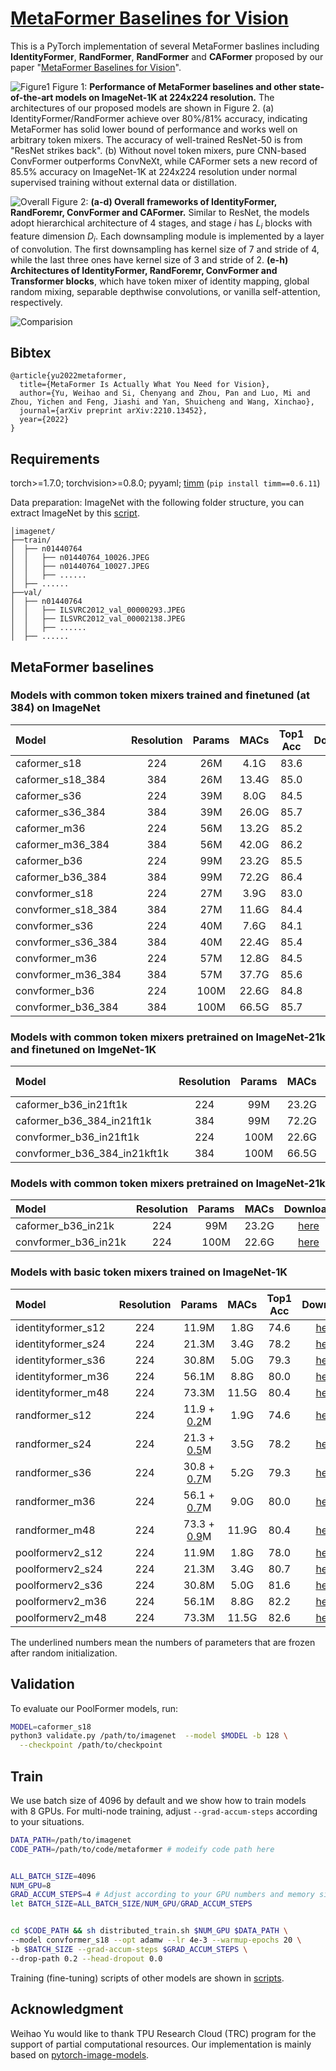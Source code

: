 # [MetaFormer Baselines for Vision](https://arxiv.org/abs/2210.13452)


This is a PyTorch implementation of several MetaFormer baslines including **IdentityFormer**, **RandFormer**, **RandFormer** and **CAFormer** proposed by our paper "[MetaFormer Baselines for Vision](https://arxiv.org/abs/2210.13452)".

![Figure1](https://user-images.githubusercontent.com/49296856/197580831-fc937e24-9941-4794-b99d-822748fa0f11.png)
Figure 1: **Performance of MetaFormer baselines and other state-of-the-art models on ImageNet-1K at 224x224 resolution.** The architectures of our proposed models are shown in Figure 2. (a) IdentityFormer/RandFormer achieve over 80%/81% accuracy, indicating MetaFormer has solid lower bound of performance and works well on arbitrary token mixers. The accuracy of well-trained ResNet-50 is from "ResNet strikes back". (b) Without novel token mixers, pure CNN-based ConvFormer outperforms ConvNeXt, while CAFormer sets a new record of 85.5% accuracy on ImageNet-1K at 224x224 resolution under normal supervised training without external data or distillation.

![Overall](https://user-images.githubusercontent.com/15921929/197650554-f387ceb0-fcd4-4e04-9523-1a33be9e9305.png)
Figure 2: **(a-d)  Overall frameworks of IdentityFormer, RandForemr, ConvFormer and CAFormer.** Similar to ResNet, the models adopt hierarchical architecture of 4 stages, and stage $i$ has  $L_i$ blocks with feature dimension $D_i$. Each downsampling module is implemented by a layer of convolution. The first downsampling has kernel size of 7 and stride of 4, while the last three ones have kernel size of 3 and stride of 2. **(e-h) Architectures of IdentityFormer, RandForemr, ConvFormer and Transformer blocks**, which have token mixer of identity mapping, global random mixing, separable depthwise convolutions, or vanilla self-attention, respectively. 

![Comparision](https://user-images.githubusercontent.com/49296856/197601575-6a19ed8c-7bc2-433b-895b-e5363358ea77.png)



## Bibtex
```
@article{yu2022metaformer,
  title={MetaFormer Is Actually What You Need for Vision},
  author={Yu, Weihao and Si, Chenyang and Zhou, Pan and Luo, Mi and Zhou, Yichen and Feng, Jiashi and Yan, Shuicheng and Wang, Xinchao},
  journal={arXiv preprint arXiv:2210.13452},
  year={2022}
}
```



## Requirements

torch>=1.7.0; torchvision>=0.8.0; pyyaml; [timm](https://github.com/rwightman/pytorch-image-models) (`pip install timm==0.6.11`)

Data preparation: ImageNet with the following folder structure, you can extract ImageNet by this [script](https://gist.github.com/BIGBALLON/8a71d225eff18d88e469e6ea9b39cef4).

```
│imagenet/
├──train/
│  ├── n01440764
│  │   ├── n01440764_10026.JPEG
│  │   ├── n01440764_10027.JPEG
│  │   ├── ......
│  ├── ......
├──val/
│  ├── n01440764
│  │   ├── ILSVRC2012_val_00000293.JPEG
│  │   ├── ILSVRC2012_val_00002138.JPEG
│  │   ├── ......
│  ├── ......
```


## MetaFormer baselines 
### Models with common token mixers trained and finetuned (at 384) on ImageNet
| Model | Resolution | Params | MACs | Top1 Acc | Download |
| :---     |   :---:    |  :---: |  :---:  |  :---:  |  :---:  |
| caformer_s18 | 224 | 26M | 4.1G |  83.6 | [here](https://drive.google.com/file/d/1lKImHTCrrTsrf0TxK8Lx0XDnxmHzEVkN/view?usp=sharing) |
| caformer_s18_384 | 384 | 26M | 13.4G |  85.0 | [here](https://drive.google.com/file/d/1KHNWFkUwkRO6ggq465hv4NEqNuviKTGc/view?usp=sharing) |
| caformer_s36 | 224 | 39M | 8.0G |  84.5 | [here](https://drive.google.com/file/d/1wYoSANfa8-QigqizR8fKOBwUNbmInpX_/view?usp=sharing) |
| caformer_s36_384 | 384 | 39M | 26.0G |  85.7 | [here](https://drive.google.com/file/d/1_8BLLla1OgqD_Uk8WuC-g60tz0jcbxul/view?usp=sharing) |
| caformer_m36 | 224 | 56M | 13.2G |  85.2 | [here](https://drive.google.com/file/d/1ETqRVoMn689JWp5mf9RH4z7zKBzi-i6B/view?usp=sharing) |
| caformer_m36_384 | 384 | 56M | 42.0G |  86.2 | [here](https://drive.google.com/file/d/1zNODcDBoawl8ZcH1007N2J4gSeo2tmAb/view?usp=sharing) |
| caformer_b36 | 224 | 99M | 23.2G |  85.5 | [here](https://drive.google.com/file/d/1GFGBpn0uuoPzVv0ymHow8hCXRdyaO8hY/view?usp=sharing) |
| caformer_b36_384 | 384 | 99M | 72.2G |  86.4 | [here](https://drive.google.com/file/d/1yGV2aD2CSuirf7yfiP3fs3KyoBCs7RE7/view?usp=sharing) |
| convformer_s18 | 224 | 27M | 3.9G |  83.0 | [here](https://drive.google.com/file/d/16LkvaU8cFh9Cvdoeoa1qyKGWKSXg2pql/view?usp=sharing) |
| convformer_s18_384 | 384 | 27M | 11.6G |  84.4 | [here](https://drive.google.com/file/d/1joDSEtqI3d2Pb_q4V-Dz2ELlWZZ41YCZ/view?usp=sharing) |
| convformer_s36 | 224 | 40M | 7.6G |  84.1 | [here](https://drive.google.com/file/d/1TEcPHGr5gEjL44v68whSGuANgaohTniQ/view?usp=sharing) |
| convformer_s36_384 | 384 | 40M | 22.4G |  85.4 | [here](https://drive.google.com/file/d/1BrMLbSzY4fCRpCmRbqfkkZd82ltEKXyc/view?usp=sharing) |
| convformer_m36 | 224 | 57M | 12.8G |  84.5 | [here](https://drive.google.com/file/d/1QrVYRC8pU0gcmfN2MSESSNgWtrX4QEhm/view?usp=sharing) |
| convformer_m36_384 | 384 | 57M | 37.7G |  85.6 | [here](https://drive.google.com/file/d/1_xYVwVdptRN2ZJC_vIa4A0lkALPHmapy/view?usp=sharing) |
| convformer_b36 | 224 | 100M | 22.6G |  84.8 | [here](https://drive.google.com/file/d/1p8dgr5eREmujD_5V5KoZAtRVlFhJ6S04/view?usp=sharing) |
| convformer_b36_384 | 384 | 100M | 66.5G |  85.7 | [here](https://drive.google.com/file/d/1pmN9K67RfDK723KdGCIEyFh0FJYG3Efb/view?usp=sharing) |


### Models with common token mixers pretrained on ImageNet-21k and finetuned on ImgeNet-1K
| Model | Resolution | Params | MACs | Top1 Acc | Download |
| :---     |   :---:    |  :---: |  :---:  |  :---:  |  :---:  |
| caformer_b36_in21ft1k | 224 | 99M | 23.2G |  87.4 | [here](https://drive.google.com/file/d/1u0vTyl4ZUE08NJduVWDRRZFCjgHJAm0s/view?usp=sharing) |
| caformer_b36_384_in21ft1k | 384 | 99M | 72.2G |  88.1 | [here](https://drive.google.com/file/d/1IgI_0iflgUgr_IC7HDNTtisS1yHha5lZ/view?usp=sharing) |
| convformer_b36_in21ft1k | 224 | 100M | 22.6G |  87.0 | [here](https://drive.google.com/file/d/1nXR9f0nn3qovIh6DH3XEmJpyF_IYQSiT/view?usp=sharing) |
| convformer_b36_384_in21kft1k | 384 | 100M | 66.5G |  87.6 | [here](https://drive.google.com/file/d/1Tsd_mWrQF9Ihzb7T4wcd6tjnC3ndi7ou/view?usp=sharing) |


### Models with common token mixers pretrained on ImageNet-21k
| Model | Resolution | Params | MACs | Download |
| :---     |   :---:    |  :---: |  :---:  |  :---:  |
| caformer_b36_in21k | 224 | 99M | 23.2G | [here](https://drive.google.com/file/d/1RLO4Fp6N9s-B_G46S2tl_NVLlqvpjvsK/view?usp=sharing) |
| convformer_b36_in21k | 224 | 100M | 22.6G | [here](https://drive.google.com/file/d/1O5vU80VD9V-6DIiLbnffZz1Z8iaAN3Pv/view?usp=sharing) |


### Models with basic token mixers trained on ImageNet-1K
| Model | Resolution | Params | MACs | Top1 Acc | Download |
| :---     |   :---:    |  :---: |  :---:  |  :---:  |  :---:  |
| identityformer_s12 | 224 | 11.9M | 1.8G |  74.6 | [here](https://drive.google.com/file/d/1eihh3U3B9M0sp30PyDiX3XqSvstVhAh9/view?usp=sharing) |
| identityformer_s24 | 224 | 21.3M | 3.4G |  78.2 | [here](https://drive.google.com/file/d/1Q6TG-4pTG-HPRmxsjhGd6XKOWy5dGj0g/view?usp=sharing) |
| identityformer_s36 | 224 | 30.8M | 5.0G |  79.3 | [here](https://drive.google.com/file/d/13T0BruraT4k4Z9l_XzKpIxXMwWKCWnDy/view?usp=sharing) |
| identityformer_m36 | 224 | 56.1M | 8.8G |  80.0 | [here](https://drive.google.com/file/d/1-lBG5i6zQRruStH3QJ3pK7lzIL1QiA0d/view?usp=sharing) |
| identityformer_m48 | 224 | 73.3M | 11.5G |  80.4 | [here](https://drive.google.com/file/d/1tWP9bdX_sAUt7mPhEJO9acjSu_tz7dpo/view?usp=sharing) |
| randformer_s12 | 224 | 11.9 + <u>0.2</u>M | 1.9G |  74.6 | [here](https://drive.google.com/file/d/14_xyFSn3jp-K2B1x4gBY7XEmeCntcV24/view?usp=sharing) |
| randformer_s24 | 224 | 21.3 + <u>0.5</u>M | 3.5G |  78.2 | [here](https://drive.google.com/file/d/1rzkTiV7Q8_YhHjnUk7upVHI-O8kJTMo2/view?usp=sharing) |
| randformer_s36 | 224 | 30.8 + <u>0.7</u>M | 5.2G |  79.3 | [here](https://drive.google.com/file/d/16p5hUvO626Uo1amNyG0PUsKi7nPgvLq3/view?usp=sharing) |
| randformer_m36 | 224 | 56.1 + <u>0.7</u>M | 9.0G |  80.0 | [here](https://drive.google.com/file/d/1-1jsgCxtgZumPkwf5qj7Ugg7KpXM8qtb/view?usp=sharing) |
| randformer_m48 | 224 | 73.3 + <u>0.9</u>M | 11.9G |  80.4 | [here](https://drive.google.com/file/d/1wGpT6ctqTPkIFBYxiy0NX5ZqT8hSKM5g/view?usp=sharing) |
| poolformerv2_s12 | 224 | 11.9M | 1.8G |  78.0 | [here](https://drive.google.com/file/d/1BjKY5JWlk2cagSkiSDtpBEmV4dJZj5F1/view?usp=sharing) |
| poolformerv2_s24 | 224 | 21.3M | 3.4G |  80.7 | [here](https://drive.google.com/file/d/1pZzKAoloY0-ph7eflFGvJrCB_c09IXta/view?usp=sharing) |
| poolformerv2_s36 | 224 | 30.8M | 5.0G |  81.6 | [here](https://drive.google.com/file/d/1Z09FBpbF_reAKjtjf_w_e5JGHN8968S_/view?usp=sharing) |
| poolformerv2_m36 | 224 | 56.1M | 8.8G |  82.2 | [here](https://drive.google.com/file/d/1LDG0b19p4p8CywfRtI-qDVDxd1SUf6s5/view?usp=sharing) |
| poolformerv2_m48 | 224 | 73.3M | 11.5G |  82.6 | [here](https://drive.google.com/file/d/1afJe393F_HG5BcGDwkW3bleqvHpYLNHT/view?usp=sharing) |

The underlined numbers mean the numbers of parameters that are frozen after random initialization.

## Validation

To evaluate our PoolFormer models, run:

```bash
MODEL=caformer_s18
python3 validate.py /path/to/imagenet  --model $MODEL -b 128 \
  --checkpoint /path/to/checkpoint 
```



## Train
We use batch size of 4096 by default and we show how to train models with 8 GPUs. For multi-node training, adjust `--grad-accum-steps` according to your situations.


```bash
DATA_PATH=/path/to/imagenet
CODE_PATH=/path/to/code/metaformer # modeify code path here


ALL_BATCH_SIZE=4096
NUM_GPU=8
GRAD_ACCUM_STEPS=4 # Adjust according to your GPU numbers and memory size.
let BATCH_SIZE=ALL_BATCH_SIZE/NUM_GPU/GRAD_ACCUM_STEPS


cd $CODE_PATH && sh distributed_train.sh $NUM_GPU $DATA_PATH \
--model convformer_s18 --opt adamw --lr 4e-3 --warmup-epochs 20 \
-b $BATCH_SIZE --grad-accum-steps $GRAD_ACCUM_STEPS \
--drop-path 0.2 --head-dropout 0.0
```
Training (fine-tuning) scripts of other models are shown in [scripts](/scripts/).

## Acknowledgment
Weihao Yu would like to thank TPU Research Cloud (TRC) program for the support of partial computational resources.
Our implementation is mainly based on [pytorch-image-models](https://github.com/rwightman/pytorch-image-models). 